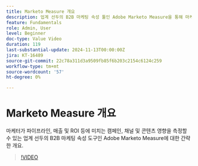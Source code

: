 ```yaml
---
title: Marketo Measure 개요
description: 업계 선두의 B2B 마케팅 속성 툴인 Adobe Marketo Measure을 통해 마케터는 캠페인, 채널 및 콘텐츠가 파이프라인, 매출, ROI 등에 미치는 영향을 측정할 수 있습니다.
feature: Fundamentals
role: Admin, User
level: Beginner
doc-type: Value Video
duration: 119
last-substantial-update: 2024-11-13T00:00:00Z
jira: KT-16489
source-git-commit: 22c78a311d3a9509fb85f6b203c2154c6124c259
workflow-type: tm+mt
source-wordcount: '57'
ht-degree: 0%

---
```



# Marketo Measure 개요

마케터가 파이프라인, 매출 및 ROI 등에 미치는 캠페인, 채널 및 콘텐츠 영향을 측정할 수 있는 업계 선두의 B2B 마케팅 속성 도구인 Adobe Marketo Measure에 대한 간략한 개요.

>[!VIDEO](https://video.tv.adobe.com/v/3437999/?learn=on)
